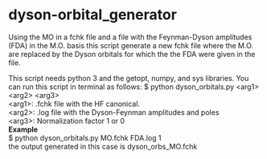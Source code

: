 # dyson-orbital_generator
Using the MO in a fchk file and a file with the Feynman-Dyson amplitudes (FDA) in the M.O. basis this script generate a new fchk file where the M.O. are replaced by the Dyson orbitals for which the the FDA were given in the file.  

This script needs python 3 and the getopt, numpy, and sys libraries.
You can run this script in terminal as follows:
$ python dyson_orbitals.py \<arg1\> \<arg2\> \<arg3\> <br>
\<arg1\>: .fchk file with the HF canonical. <br>
\<arg2\>: .log file with the Dyson-Feynman amplitudes and poles <br>
\<arg3\>: Normalization factor 1 or 0 <br>
<b>Example</b> <br>
$ python dyson_orbitals.py MO.fchk FDA.log  1 <br>
the output generated in this case is dyson_orbs_MO.fchk
